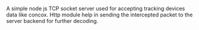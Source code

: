 A simple node js TCP socket server used for accepting tracking devices data like concox. Http module help in sending the intercepted packet to the server backend for further decoding. 
